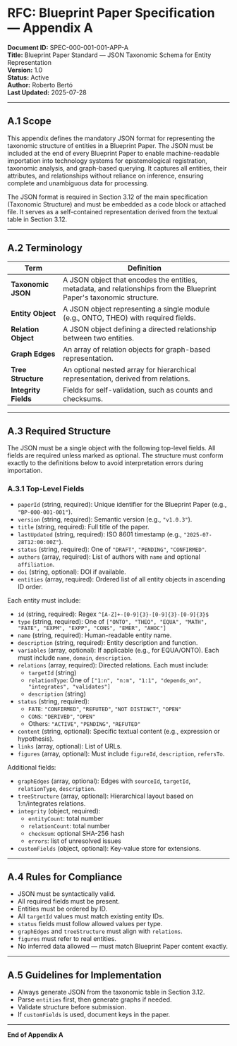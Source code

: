 <!--
Published in IPFS space: blueprint-paper
Root CID: bafybeibc3ygvkddgiiyey4xgfji4hxknvccbzn5dhcqq5624o63kor74ke
DID: did:key:z6MkocLbny2mgyCSoqTNMLv3tPcS3HqNQwuJhJrXSDHFddXQ
-->
# RFC: Blueprint Paper Specification — Appendix A

**Document ID:** SPEC-000-001-001-APP-A  
**Title:** Blueprint Paper Standard — JSON Taxonomic Schema for Entity Representation  
**Version:** 1.0  
**Status:** Active  
**Author:** Roberto Bertó  
**Last Updated:** 2025-07-28

---

## A.1 Scope

This appendix defines the mandatory JSON format for representing the taxonomic structure of entities in a Blueprint Paper. The JSON must be included at the end of every Blueprint Paper to enable machine-readable importation into technology systems for epistemological registration, taxonomic analysis, and graph-based querying. It captures all entities, their attributes, and relationships without reliance on inference, ensuring complete and unambiguous data for processing.

The JSON format is required in Section 3.12 of the main specification (Taxonomic Structure) and must be embedded as a code block or attached file. It serves as a self-contained representation derived from the textual table in Section 3.12.

---

## A.2 Terminology

| Term              | Definition                                                                 |
|-------------------|----------------------------------------------------------------------------|
| **Taxonomic JSON**| A JSON object that encodes the entities, metadata, and relationships from the Blueprint Paper's taxonomic structure. |
| **Entity Object** | A JSON object representing a single module (e.g., ONTO, THEO) with required fields. |
| **Relation Object** | A JSON object defining a directed relationship between two entities.     |
| **Graph Edges**   | An array of relation objects for graph-based representation.               |
| **Tree Structure**| An optional nested array for hierarchical representation, derived from relations. |
| **Integrity Fields** | Fields for self-validation, such as counts and checksums.               |

---

## A.3 Required Structure

The JSON must be a single object with the following top-level fields. All fields are required unless marked as optional. The structure must conform exactly to the definitions below to avoid interpretation errors during importation.

### A.3.1 Top-Level Fields

- `paperId` (string, required): Unique identifier for the Blueprint Paper (e.g., `"BP-000-001-001"`).  
- `version` (string, required): Semantic version (e.g., `"v1.0.3"`).  
- `title` (string, required): Full title of the paper.  
- `lastUpdated` (string, required): ISO 8601 timestamp (e.g., `"2025-07-28T12:00:00Z"`).  
- `status` (string, required): One of `"DRAFT"`, `"PENDING"`, `"CONFIRMED"`.  
- `authors` (array, required): List of authors with `name` and optional `affiliation`.  
- `doi` (string, optional): DOI if available.  
- `entities` (array, required): Ordered list of all entity objects in ascending ID order.

Each entity must include:
- `id` (string, required): Regex `^[A-Z]+-[0-9]{3}-[0-9]{3}-[0-9]{3}$`  
- `type` (string, required): One of `["ONTO", "THEO", "EQUA", "MATH", "FATE", "EXPM", "EXPP", "CONS", "EMER", "AHOC"]`  
- `name` (string, required): Human-readable entity name.  
- `description` (string, required): Entity description and function.  
- `variables` (array, optional): If applicable (e.g., for EQUA/ONTO). Each must include `name`, `domain`, `description`.  
- `relations` (array, required): Directed relations. Each must include:
  - `targetId` (string)
  - `relationType`: One of `["1:n", "n:m", "1:1", "depends_on", "integrates", "validates"]`
  - `description` (string)
- `status` (string, required):  
  - `FATE`: `"CONFIRMED"`, `"REFUTED"`, `"NOT DISTINCT"`, `"OPEN"`  
  - `CONS`: `"DERIVED"`, `"OPEN"`  
  - Others: `"ACTIVE"`, `"PENDING"`, `"REFUTED"`  
- `content` (string, optional): Specific textual content (e.g., expression or hypothesis).  
- `links` (array, optional): List of URLs.  
- `figures` (array, optional): Must include `figureId`, `description`, `refersTo`.

Additional fields:

- `graphEdges` (array, optional): Edges with `sourceId`, `targetId`, `relationType`, `description`.
- `treeStructure` (array, optional): Hierarchical layout based on 1:n/integrates relations.
- `integrity` (object, required):  
  - `entityCount`: total number  
  - `relationCount`: total number  
  - `checksum`: optional SHA-256 hash  
  - `errors`: list of unresolved issues
- `customFields` (object, optional): Key-value store for extensions.

---

## A.4 Rules for Compliance

- JSON must be syntactically valid.  
- All required fields must be present.  
- Entities must be ordered by ID.  
- All `targetId` values must match existing entity IDs.  
- `status` fields must follow allowed values per type.  
- `graphEdges` and `treeStructure` must align with `relations`.  
- `figures` must refer to real entities.  
- No inferred data allowed — must match Blueprint Paper content exactly.

---

## A.5 Guidelines for Implementation

- Always generate JSON from the taxonomic table in Section 3.12.  
- Parse `entities` first, then generate graphs if needed.  
- Validate structure before submission.  
- If `customFields` is used, document keys in the paper.

---

**End of Appendix A**